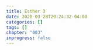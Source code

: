 ```yaml
---
title: Esther 3
date: 2020-03-28T20:24:32-04:00
categories: []
tags: []
chapter: "003"
inprogress: false
---
```


